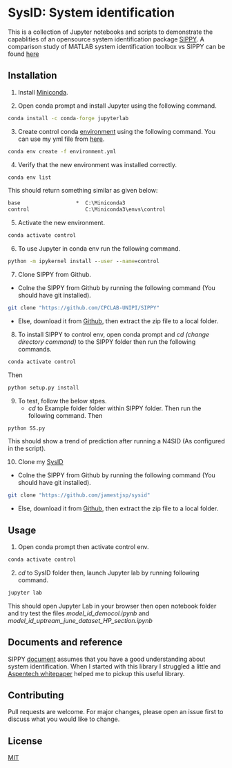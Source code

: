 # SysID: System identification

This is a collection of Jupyter notebooks and scripts to demonstrate the capablities of an opensource system identification package [SIPPY](https://github.com/CPCLAB-UNIPI/SIPPY). A comparison study of MATLAB system identification toolbox vs SIPPY can be found [here](https://github.com/jamestjsp/sysid/blob/main/docs/papers/An_open-source_System_Identification_Package_for_multivariable_processes.pdf) 

## Installation

1. Install [Miniconda](https://docs.conda.io/en/latest/miniconda.html).

2. Open conda prompt and install Jupyter using the following command.

```cmd
conda install -c conda-forge jupyterlab
```
3. Create control conda [environment](https://docs.conda.io/projects/conda/en/latest/user-guide/tasks/manage-environments.html#creating-an-environment-from-an-environment-yml-file) using the following command. You can use my yml file from [here](https://github.com/jamestjsp/sysid/blob/main/environment.yml).

```cmd
conda env create -f environment.yml
```
4. Verify that the new environment was installed correctly.
```cmd
conda env list
```
This should return something similar as given below:
```cmd
base                  *  C:\Miniconda3
control                  C:\Miniconda3\envs\control
```
5. Activate the new environment.
```cmd
conda activate control
```
6. To use Jupyter in conda env run the following command.
```cmd
python -m ipykernel install --user --name=control
```
7. Clone SIPPY from Github.
 * Colne the SIPPY from Github by running the following command (You should have git installed).
```bash
git clone "https://github.com/CPCLAB-UNIPI/SIPPY"
```
 * Else, download it from [Github](https://github.com/CPCLAB-UNIPI/SIPPY), then extract the zip file to a local folder.
8. To install SIPPY to control env, open conda prompt and *cd (change directory command)*  to the SIPPY folder then run the following commands.
```cmd
conda activate control
```
Then
```cmd
python setup.py install
```
9. To test, follow the below stpes.
   * *cd* to Example folder folder within SIPPY folder. Then run the following command.
Then
```cmd
python SS.py
```
This should show a trend of prediction after running a N4SID (As configured in the script).

10. Clone my [SysID](https://github.com/jamestjsp/sysid)
 * Colne the SIPPY from Github by running the following command (You should have git installed).
```bash
git clone "https://github.com/jamestjsp/sysid"
```
* Else, download it from [Github](https://github.com/jamestjsp/sysid), then extract the zip file to a local folder.

## Usage
1. Open conda prompt then activate control env. 
```cmd
conda activate control
```
2. *cd* to SysID folder then, launch Jupyter lab by running following command.

```cmd
jupyter lab
```
This should open Jupyter Lab in your browser then open notebook folder and try test the files *model_id_democol.ipynb* and *model_id_uptream_june_dataset_HP_section.ipynb*

## Documents and reference
SIPPY [document](https://github.com/CPCLAB-UNIPI/SIPPY/blob/master/user_guide.pdf) assumes that you have a good understanding about system identification. When I started with this library I struggled a little and [Aspentech whitepaper](https://github.com/jamestjsp/sysid/blob/main/docs/HOW%20TO%20USE%20SUBSPACE%20ID%20-%20AspenTech%20White%20Paper.pdf) helped me to pickup this useful library. 
## Contributing
Pull requests are welcome. For major changes, please open an issue first to discuss what you would like to change.


## License
[MIT](https://choosealicense.com/licenses/mit/)